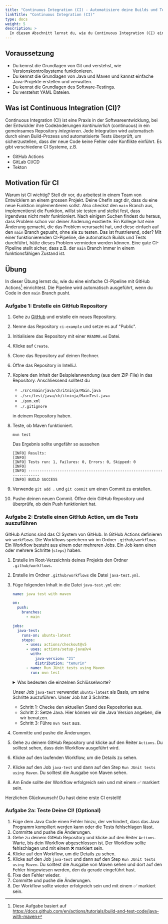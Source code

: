 ```yaml
---
title: "Continuous Integration (CI) - Automatisiere deine Builds und Tests"
linkTitle: "Continuous Integration (CI)"
type: docs
weight: 5
description: >
  In diesem Abschnitt lernst du, wie du Continuous Integration (CI) einrichtest, um Builds und Tests zu automatisieren.
---
```


<!--suppress CheckEmptyScriptTag -->

## Voraussetzung

- Du kennst die Grundlagen von Git und verstehst, wie Versionskontrollsysteme funktionieren.
- Du kennst die Grundlagen von Java und Maven und kannst einfache Java-Projekte erstellen und verwalten.
- Du kennst die Grundlagen des Software-Testings.
- Du verstehst YAML Dateien.

## Was ist Continuous Integration (CI)?

Continuous Integration (CI) ist eine Praxis in der Softwareentwicklung, bei der Entwickler ihre Codeänderungen _kontinuierlich_ (continuous) in ein gemeinsames Repository _integrieren_.
Jede Integration wird automatisch durch einen Build-Prozess
und automatisierte Tests überprüft, um sicherzustellen, dass der neue Code keine Fehler oder Konflikte einführt.
Es gibt verschiedene CI Systeme, z.B.

- GitHub Actions
- GitLab CI/CD
- Tekton

## Motivation für CI

Warum ist CI wichtig?
Stell dir vor, du arbeitest in einem Team von Entwicklern an einem grossen Projekt.
Deine Chefin sagt dir, dass du eine neue Funktion implementieren sollst.
Also checkst den `main` Branch aus, implementierst die Funktion, willst sie testen
und stellst fest, dass irgendwas nicht mehr funktioniert.
Nach einigem Suchen findest du heraus, dass Problem schon vor deiner Änderung existierte.
Ein Kollege hat eine Änderung gemacht, die das Problem verursacht hat, und diese
einfach auf den `main` Branch gepusht, ohne sie zu testen.
Das ist frustrierend, oder?
Mit einer funktionierenden CI-Pipeline, die automatisch Builds und Tests durchführt,
hätte dieses Problem vermieden werden können.
Eine gute CI-Pipeline stellt sicher, dass z.B. der `main` Branch immer in einem funktionsfähigen Zustand ist.

## Übung

In dieser Übung lernst du, wie du eine einfache CI-Pipeline mit GitHub Actions[^1] einrichtest.
Die Pipeline wird automatisch ausgeführt, wenn du Code in den `main` Branch pusht.

### Aufgabe 1: Erstelle ein GitHub Repository

1. Gehe zu [GitHub](https://github.com/new) und erstelle ein neues Repository.
2. Nenne das Repository `ci-example` und setze es auf "Public".
3. Initialisiere das Repository mit einer `README.md` Datei.
4. Klicke auf `Create`.
5. Clone das Repository auf deinen Rechner.
6. Öffne das Repository in IntelliJ.
7. Kopiere den Inhalt der Beispielanwendung (aus dem ZIP-File) in das Repository.
   Anschliessend solltest du

   - `./src/main/java/ch/itninja/Main.java`
   - `./src/test/java/ch/itninja/MainTest.java`
   - `./pom.xml`
   - `./.gitignore`

   in deinem Repository haben.

8. Teste, ob Maven funktioniert.

   ```shell
   mvn test
   ```

   Das Ergebnis sollte ungefähr so aussehen

   ```log
   [INFO] Results:
   [INFO]
   [INFO] Tests run: 1, Failures: 0, Errors: 0, Skipped: 0
   [INFO]
   [INFO] ------------------------------------------------------------------------
   [INFO] BUILD SUCCESS
   ```

9. Verwende `git add .` und `git commit` um einen Commit zu erstellen.
10. Pushe deinen neuen Commit.
    Öffne dein GitHub Repository und überprüfe, ob dein Push funktioniert hat.

### Aufgabe 2: Erstelle einen GitHub Action, um die Tests auszuführen

GitHub Actions sind das CI System von GitHub.
In GitHub Actions definieren wir `workflows`.
Die Workflows speichern wir im Ordner `.github/workflows`.
Ein Workflow besteht aus einem oder mehreren Jobs.
Ein Job kann einen oder mehrere Schritte (`steps`) haben.

1. Erstelle im Root-Verzeichnis deines Projekts den Ordner `.github/workflows`.
2. Erstelle im Ordner `.github/workflows` die Datei `java-test.yml`.
3. Füge folgenden Inhalt in die Datei `java-test.yml` ein:

   ```yaml
   name: java test with maven

   on:
     push:
       branches:
         - main

   jobs:
     java-test:
       runs-on: ubuntu-latest
       steps:
         - uses: actions/checkout@v5
         - uses: actions/setup-java@v4
           with:
             java-version: "21"
             distribution: "temurin"
         - name: Run JUnit tests using Maven
           run: mvn test
   ```

   <details>
   <summary>Was bedeuten die einzelnen Schlüsselworte?</summary>

   - `name`: Der Name des Workflows.
   - `on`: Definiert, wann der Workflow ausgelöst wird. In diesem Fall bei einem Push auf den `main` Branch.
   - `jobs`: Definiert die Jobs, die ausgeführt werden sollen.
   - `java-test`: Der Name des Jobs.
   - `runs-on`: Definiert die Umgebung, in der der Job ausgeführt wird.
   - `steps`: Definiert die einzelnen Schritte des Jobs.
   - `uses`: Verwendet eine vordefinierte Action mit einer bestimmten Version.
     - [actions/checkout](https://www.github.com/actions/checkout/tree/v5/)
     - [actions/setup-java](https://www.github.com/actions/setup-java/tree/v4/)
   - `name`: Der Name eines Schritts.
   - `run`: Führt einen Shell-Befehl aus.

   </details>

   Unser Job `java-test` verwendet `ubuntu-latest` als Basis, um seine Schritte
   auszuführen.
   Unser Job hat 3 Schritte:

   - Schritt 1: Checke den aktuellen Stand des Repositories aus.
   - Schritt 2: Setze Java. Hier können wir die Java Version angeben, die wir benutzen.
   - Schritt 3: Führe `mvn test` aus.

4. Committe und pushe die Änderungen.
5. Gehe zu deinem GitHub Repository und klicke auf den Reiter `Actions`.
   Du solltest sehen, dass dein Workflow ausgeführt wird.
6. Klicke auf den laufenden Workflow, um die Details zu sehen.
7. Klicke auf den Job `java-test` und dann auf den Step `Run JUnit tests using Maven`.
   Du solltest die Ausgabe von Maven sehen.
8. Am Ende sollte der Workflow erfolgreich sein und mit einem ✅ markiert sein.

Herzlichen Glückwunsch!
Du hast deine erste CI erstellt!

### Aufgabe 2a: Teste Deine CI! (Optional)

1. Füge dem Java Code einen Fehler hinzu, der verhindert, dass das Java Programm
   kompiliert werden kann oder die Tests fehlschlagen lässt.
2. Committe und pushe die Änderungen.
3. Gehe zu deinem GitHub Repository und klicke auf den Reiter `Actions`.
   Warte, bis dein Workflow abgeschlossen ist.
   Der Workflow sollte fehlschlagen und mit einem ❌ markiert sein.
4. Klicke auf den Workflow, um die Details zu sehen.
5. Klicke auf den Job `java-test` und dann auf den Step `Run JUnit tests using Maven`.
   Du solltest die Ausgabe von Maven sehen und dort auf den Fehler
   hingewiesen werden, den du gerade eingeführt hast.
6. Fixe den Fehler wieder.
7. Committe und pushe die Änderungen.
8. Der Workflow sollte wieder erfolgreich sein und mit einem ✅ markiert sein.

[^1]: Diese Aufgabe basiert auf <https://docs.github.com/en/actions/tutorials/build-and-test-code/java-with-maven>
